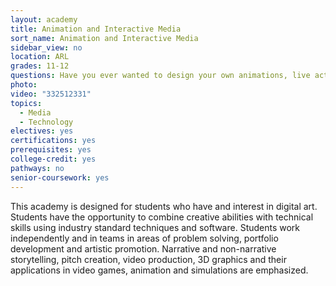 ```yaml
---
layout: academy
title: Animation and Interactive Media
sort_name: Animation and Interactive Media
sidebar_view: no
location: ARL
grades: 11-12
questions: Have you ever wanted to design your own animations, live action films, or video games? Do you enjoy creating your own characters, stories, and games?
photo:
video: "332512331"
topics:
  - Media
  - Technology
electives: yes
certifications: yes
prerequisites: yes
college-credit: yes
pathways: no
senior-coursework: yes
---
```


This academy is designed for students who have and interest in digital art. Students have the opportunity to combine creative abilities with technical skills using industry standard techniques and software. Students work independently and in teams in areas of problem solving, portfolio development and artistic promotion. Narrative and non-narrative storytelling, pitch creation, video production, 3D graphics and their applications  in video games, animation and simulations are emphasized.
